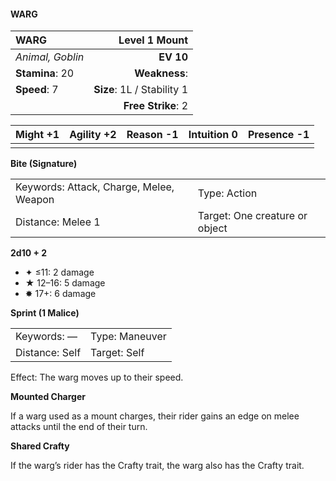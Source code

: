 #### WARG

| WARG             |          **Level 1 Mount** |
| :--------------- | -------------------------: |
| *Animal, Goblin* |                  **EV 10** |
| **Stamina**: 20  |              **Weakness**: |
| **Speed**: 7     | **Size**: 1L / Stability 1 |
|                  |         **Free Strike**: 2 |

| **Might** +1 | **Agility** +2 | **Reason** -1 | **Intuition** 0 | **Presence** -1 |
| ------------ | -------------- | ------------- | --------------- | --------------- |
|              |                |               |                 |                 |

**Bite (Signature)**

|                                         |                                |
| :-------------------------------------- | :----------------------------- |
| Keywords: Attack, Charge, Melee, Weapon | Type: Action                   |
| Distance: Melee 1                       | Target: One creature or object |

**2d10 + 2**

- ✦ ≤11: 2 damage
- ★ 12–16: 5 damage
- ✸ 17+: 6 damage

**Sprint (1 Malice)**

|                |                |
| :------------- | :------------- |
| Keywords: —    | Type: Maneuver |
| Distance: Self | Target: Self   |

Effect: The warg moves up to their speed.

**Mounted Charger**

If a warg used as a mount charges, their rider gains an edge on melee attacks until the end of their turn.

**Shared Crafty**

If the warg’s rider has the Crafty trait, the warg also has the Crafty trait.
